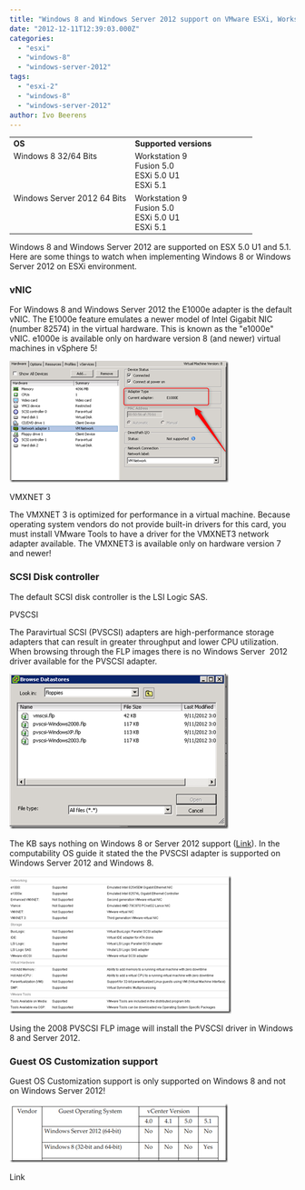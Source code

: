 ```yaml
---
title: "Windows 8 and Windows Server 2012 support on VMware ESXi, Workstation and Fusion"
date: "2012-12-11T12:39:03.000Z"
categories: 
  - "esxi"
  - "windows-8"
  - "windows-server-2012"
tags: 
  - "esxi-2"
  - "windows-8"
  - "windows-server-2012"
author: Ivo Beerens
---
```


<table border="0" cellspacing="0" cellpadding="2" width="400"><tbody><tr><td valign="top" width="200"><strong>OS</strong></td><td valign="top" width="200"><strong>Supported versions</strong></td></tr><tr><td valign="top" width="200">Windows 8 32/64 Bits</td><td valign="top" width="200">Workstation 9<br>Fusion 5.0<br>ESXi 5.0 U1<br>ESXi 5.1</td></tr><tr><td valign="top" width="200">Windows Server 2012 64 Bits</td><td valign="top" width="200">Workstation 9<br>Fusion 5.0<br>ESXi 5.0 U1<br>ESXi 5.1</td></tr></tbody></table>

Windows 8 and Windows Server 2012 are supported on ESX 5.0 U1 and 5.1. Here are some things to watch when implementing Windows 8 or Windows Server 2012 on ESXi environment.

### vNIC

For Windows 8 and Windows Server 2012 the E1000e adapter is the default vNIC. The E1000e feature emulates a newer model of Intel Gigabit NIC (number 82574) in the virtual hardware. This is known as the "e1000e" vNIC. e1000e is available only on hardware version 8 (and newer) virtual machines in vSphere 5! 

[![image](images/image_thumb7.png "image")](images/image7.png)

VMXNET 3

The VMXNET 3 is optimized for performance in a virtual machine. Because operating system vendors do not provide built-in drivers for this card, you must install VMware Tools to have a driver for the VMXNET3 network adapter available. The VMXNET3 is available only on hardware version 7 and newer!

### SCSI Disk controller

The default SCSI disk controller is the LSI Logic SAS.

PVSCSI

The Paravirtual SCSI (PVSCSI) adapters are high-performance storage adapters that can result in greater throughput and lower CPU utilization.  When browsing through the FLP images there is no Windows Server  2012 driver available for the PVSCSI adapter.

[![image](images/image_thumb8.png "image")](images/image8.png)

The KB says nothing on Windows 8 or Server 2012 support ([Link](http://kb.VMware.com/selfservice/microsites/search.do?language=en_US&cmd=displayKC&externalId=1010398)). In the computability OS guide it stated the the PVSCSI adapter is supported on Windows Server 2012 and Windows 8.

[![image](images/image_thumb9.png "image")](images/image9.png)

Using the 2008 PVSCSI FLP image will install the PVSCSI driver in Windows 8 and Server 2012.

### Guest OS Customization support

Guest OS Customization support is only supported on Windows 8 and not on Windows Server 2012!

[![image](images/image_thumb10.png "image")](images/image10.png)

Link



